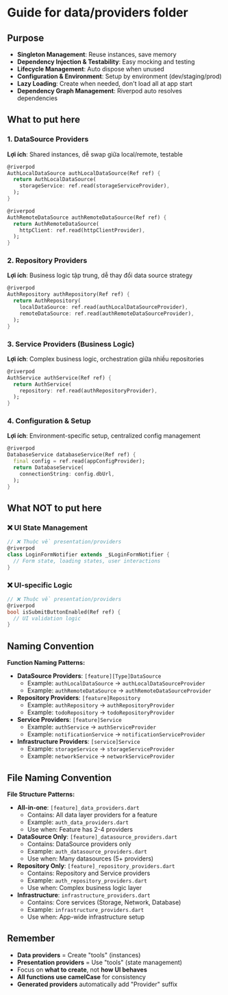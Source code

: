 # Guide for data/providers folder

## Purpose
- **Singleton Management**: Reuse instances, save memory
- **Dependency Injection & Testability**: Easy mocking and testing
- **Lifecycle Management**: Auto dispose when unused
- **Configuration & Environment**: Setup by environment (dev/staging/prod)
- **Lazy Loading**: Create when needed, don't load all at app start
- **Dependency Graph Management**: Riverpod auto resolves dependencies

## What to put here

### 1. DataSource Providers
**Lợi ích**: Shared instances, dễ swap giữa local/remote, testable
```dart
@riverpod
AuthLocalDataSource authLocalDataSource(Ref ref) {
  return AuthLocalDataSource(
    storageService: ref.read(storageServiceProvider),
  );
}

@riverpod  
AuthRemoteDataSource authRemoteDataSource(Ref ref) {
  return AuthRemoteDataSource(
    httpClient: ref.read(httpClientProvider),
  );
}
```

### 2. Repository Providers
**Lợi ích**: Business logic tập trung, dễ thay đổi data source strategy
```dart
@riverpod
AuthRepository authRepository(Ref ref) {
  return AuthRepository(
    localDataSource: ref.read(authLocalDataSourceProvider),
    remoteDataSource: ref.read(authRemoteDataSourceProvider),
  );
}
```

### 3. Service Providers (Business Logic)
**Lợi ích**: Complex business logic, orchestration giữa nhiều repositories
```dart
@riverpod
AuthService authService(Ref ref) {
  return AuthService(
    repository: ref.read(authRepositoryProvider),
  );
}
```

### 4. Configuration & Setup
**Lợi ích**: Environment-specific setup, centralized config management
```dart
@riverpod
DatabaseService databaseService(Ref ref) {
  final config = ref.read(appConfigProvider);
  return DatabaseService(
    connectionString: config.dbUrl,
  );
}
```

## What NOT to put here

### ❌ UI State Management
```dart
// ❌ Thuộc về presentation/providers
@riverpod
class LoginFormNotifier extends _$LoginFormNotifier {
  // Form state, loading states, user interactions
}
```

### ❌ UI-specific Logic
```dart
// ❌ Thuộc về presentation/providers  
@riverpod
bool isSubmitButtonEnabled(Ref ref) {
  // UI validation logic
}
```

## Naming Convention

**Function Naming Patterns:**

- **DataSource Providers**: `[feature][Type]DataSource`
  - Example: `authLocalDataSource` → `authLocalDataSourceProvider`
  - Example: `authRemoteDataSource` → `authRemoteDataSourceProvider`
- **Repository Providers**: `[feature]Repository`
  - Example: `authRepository` → `authRepositoryProvider`
  - Example: `todoRepository` → `todoRepositoryProvider`
- **Service Providers**: `[feature]Service`
  - Example: `authService` → `authServiceProvider`
  - Example: `notificationService` → `notificationServiceProvider`
- **Infrastructure Providers**: `[service]Service`
  - Example: `storageService` → `storageServiceProvider`
  - Example: `networkService` → `networkServiceProvider`

## File Naming Convention

**File Structure Patterns:**

- **All-in-one**: `[feature]_data_providers.dart`
  - Contains: All data layer providers for a feature
  - Example: `auth_data_providers.dart`
  - Use when: Feature has 2-4 providers
- **DataSource Only**: `[feature]_datasource_providers.dart`
  - Contains: DataSource providers only
  - Example: `auth_datasource_providers.dart`
  - Use when: Many datasources (5+ providers)
- **Repository Only**: `[feature]_repository_providers.dart`
  - Contains: Repository and Service providers
  - Example: `auth_repository_providers.dart`
  - Use when: Complex business logic layer
- **Infrastructure**: `infrastructure_providers.dart`
  - Contains: Core services (Storage, Network, Database)
  - Example: `infrastructure_providers.dart`
  - Use when: App-wide infrastructure setup

## Remember
- **Data providers** = Create "tools" (instances)
- **Presentation providers** = Use "tools" (state management)
- Focus on **what to create**, not **how UI behaves**
- **All functions use camelCase** for consistency
- **Generated providers** automatically add "Provider" suffix
